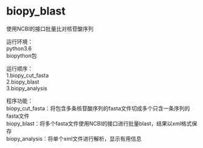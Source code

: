 # biopy_blast
使用NCBI的接口批量比对核苷酸序列

运行环境：  
python3.6  
biopython包  

运行顺序：  
1.biopy_cut_fasta  
2.biopy_blast  
3.biopy_analysis  

程序功能：  
biopy_cut_fasta：将包含多条核苷酸序列的fasta文件切成多个只含一条序列的fasta文件  
biopy_blast：将多个fasta文件使用NCBI的接口进行批量blast，结果以xml格式保存   
biopy_analysis：将单个xml文件进行解析，显示有用信息  
